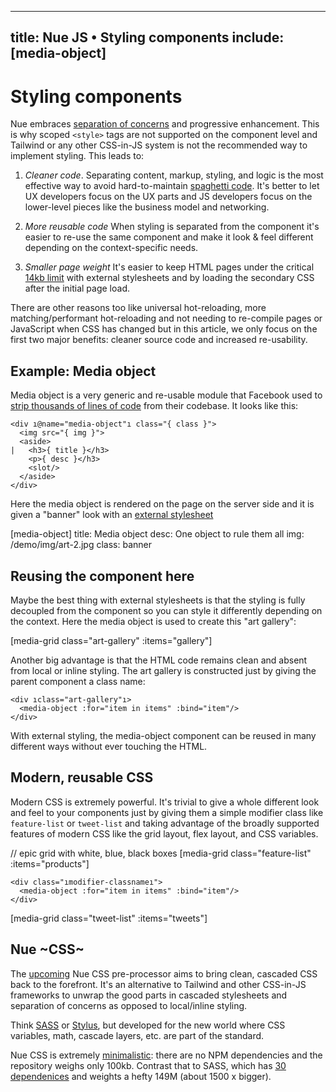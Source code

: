 
---
title: Nue JS • Styling components
include: [media-object]
---

# Styling components
Nue embraces [separation of concerns](/why#soc) and progressive enhancement. This is why scoped `<style>` tags are not supported on the component level and Tailwind or any other CSS-in-JS system is not the recommended way to implement styling. This leads to:

1. *Cleaner code*. Separating content, markup, styling, and logic is the most effective way to avoid hard-to-maintain [spaghetti code](/why/#spaghetti). It's better to let UX developers focus on the UX parts and JS developers focus on the lower-level pieces like the business model and networking.

1. *More reusable code* When styling is separated from the component it's easier to re-use the same component and make it look & feel different depending on the context-specific needs.

1. *Smaller page weight* It's easier to keep HTML pages under the critical [14kb limit](/why/#fast) with external stylesheets and by loading the secondary CSS after the initial page load.

There are other reasons too like universal hot-reloading, more matching/performant hot-reloading and not needing to re-compile pages or JavaScript when CSS has changed but in this article, we only focus on the first two major benefits: cleaner source code and increased re-usability.


## Example: Media object
Media object is a very generic and re-usable module that Facebook used to [strip thousands of lines of code](//www.stubbornella.org/content/2010/06/25/the-media-object-saves-hundreds-of-lines-of-code/) from their codebase. It looks like this:

```
<div ı@name="media-object"ı class="{ class }">
  <img src="{ img }">
  <aside>
|   <h3>{ title }</h3>
    <p>{ desc }</h3>
    <slot/>
  </aside>
</div>
```

Here the media object is rendered on the page on the server side and it is given a "banner" look with an [external stylesheet](/demo/lib/media-object.css)

[media-object]
  title: Media object
  desc: One object to rule them all
  img: /demo/img/art-2.jpg
  class: banner


## Reusing the component here
Maybe the best thing with external stylesheets is that the styling is fully decoupled from the component so you can style it differently depending on the context. Here the media object is used to create this "art gallery":

[media-grid class="art-gallery" :items="gallery"]


Another big advantage is that the HTML code remains clean and absent from local or inline styling. The art gallery is constructed just by giving the parent component a class name:

```
<div ıclass="art-gallery"ı>
  <media-object :for="item in items" :bind="item"/>
</div>
```

With external styling, the media-object component can be reused in many different ways without ever touching the HTML.


## Modern, reusable CSS
Modern CSS is extremely powerful. It's trivial to give a whole different look and feel to your components just by giving them a simple modifier class like `feature-list` or `tweet-list` and taking advantage of the broadly supported features of modern CSS like the grid layout, flex layout, and CSS variables.


// epic grid with white, blue, black boxes
[media-grid class="feature-list" :items="products"]

```
<div class="ımodifier-classnameı">
  <media-object :for="item in items" :bind="item"/>
</div>
```

[media-grid class="tweet-list" :items="tweets"]



## Nue ~CSS~
The [upcoming](/ecosystem/) Nue CSS pre-processor aims to bring clean, cascaded CSS back to the forefront. It's an alternative to Tailwind and other CSS-in-JS frameworks to unwrap the good parts in cascaded stylesheets and separation of concerns as opposed to local/inline styling.

Think [SASS](//sass-lang.com/) or [Stylus](//stylus-lang.com/), but developed for the new world where CSS variables, math, cascade layers, etc. are part of the standard.

Nue CSS is extremely [minimalistic](/why/#minimalism): there are no NPM dependencies and the repository weighs only 100kb. Contrast that to SASS, which has [30 dependenices](//github.com/sass/node-sass/network/dependencies) and weights a hefty 149M (about 1500 x bigger).



